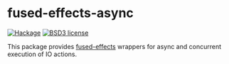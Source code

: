 # fused-effects-async

[![Hackage](https://img.shields.io/hackage/v/fused-effects-async.svg?logo=haskell)](https://hackage.haskell.org/package/fused-effects-async)
[![BSD3 license](https://img.shields.io/badge/license-BSD3-blue.svg)](LICENSE)

This package provides [fused-effects](https://github.com/fused-effects/fused-effects) wrappers for async and concurrent execution of IO actions.
